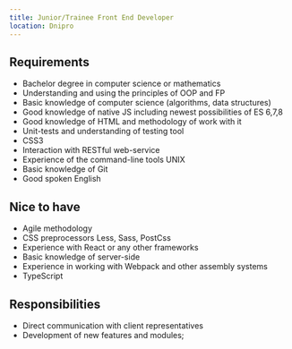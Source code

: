```yaml
---
title: Junior/Trainee Front End Developer
location: Dnipro
---
```



## **Requirements**

* Bachelor degree in computer science or mathematics
* Understanding and using the principles of OOP and FP
* Basic knowledge of computer science (algorithms, data structures)
* Good knowledge of native JS including newest possibilities of ES 6,7,8
* Good knowledge of HTML and methodology of work with it
* Unit-tests and understanding of testing tool
* CSS3
* Interaction with RESTful web-service
* Experience of the command-line tools UNIX
* Basic knowledge of Git
* Good spoken English

## **Nice to have**

* Agile methodology
* CSS preprocessors Less, Sass, PostCss
* Experience with React or any other frameworks
* Basic knowledge of server-side
* Experience in working with Webpack and other assembly systems
* TypeScript

## **Responsibilities**

* Direct communication with client representatives
* Development of new features and modules;